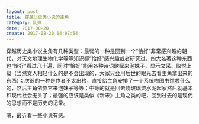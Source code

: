 ```yaml
---
layout: post
title: 穿越历史类小说的主角
category: 乱弹
date: 2017-08-20
create: 2017-08-20 14:07:54
---
```


穿越历史类小说主角有几种类型：最弱的一种是回到一个“恰好”非常感兴趣的朝代，对天文地理生物化学等等知识都“恰好”感兴趣或者研究过，四大名著这种东西也“恰好”看过几十遍，同时“恰好”能用各种诗词歌赋来泡妹子、显示文采、取悦上级（当然文人相轻什么的是不会出现的，大家只会用后世的眼光去看主角拿出来的东西）；次弱的一种是作者不太出格，直接给主角安排了一个系统啦图书馆啦什么的，然后主角依靠它来泡妹子等等；中等的就是回去烧玻璃烧水泥起家然后就基本和现代社会无关了；最强的应该是类似《新宋》主角之类的吧，回到过去的是现代的思想而不是历史的记录。

嗯，最近看一些小说有感。
